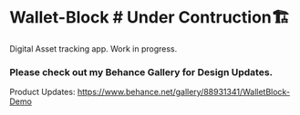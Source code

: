 # Wallet-Block # Under Contruction🏗️
Digital Asset tracking app. Work in progress. 

### Please check out my Behance Gallery for Design Updates.

Product Updates: https://www.behance.net/gallery/88931341/WalletBlock-Demo
